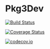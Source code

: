 # Pkg3Dev

[![Build Status](https://travis-ci.org/andyferris/Pkg3Dev.jl.svg?branch=master)](https://travis-ci.org/andyferris/Pkg3Dev.jl)

[![Coverage Status](https://coveralls.io/repos/andyferris/Pkg3Dev.jl/badge.svg?branch=master&service=github)](https://coveralls.io/github/andyferris/Pkg3Dev.jl?branch=master)

[![codecov.io](http://codecov.io/github/andyferris/Pkg3Dev.jl/coverage.svg?branch=master)](http://codecov.io/github/andyferris/Pkg3Dev.jl?branch=master)
